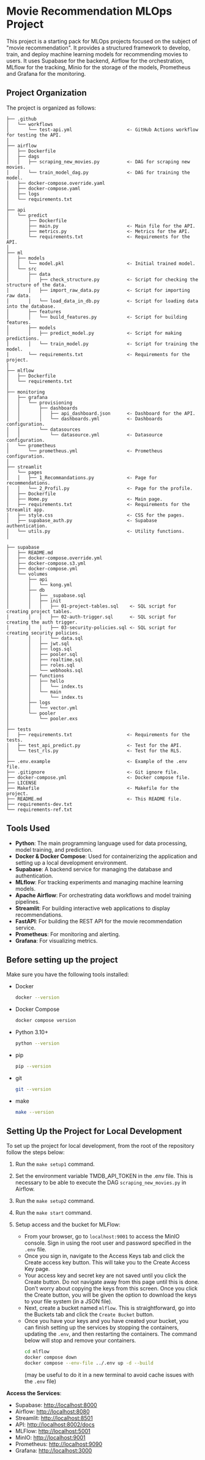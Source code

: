 # Movie Recommendation MLOps Project

This project is a starting pack for MLOps projects focused on the subject of "movie recommendation". It provides a structured framework to develop, train, and deploy machine learning models for recommending movies to users. It uses Supabase for the backend, Airflow for the orchestration, MLflow for the tracking, Minio for the storage of the models, Prometheus and Grafana for the monitoring.

## Project Organization

The project is organized as follows:

```
├── .github
│   └── workflows
│       └── test-api.yml                    <- GitHub Actions workflow for testing the API.
│
├── airflow
│   ├── Dockerfile
│   ├── dags
│   │   ├── scraping_new_movies.py          <- DAG for scraping new movies.
│   │   └── train_model_dag.py              <- DAG for training the model.
│   ├── docker-compose.override.yaml
│   ├── docker-compose.yaml
│   ├── logs
│   └── requirements.txt
│
├── api
│   └── predict
│       ├── Dockerfile
│       ├── main.py                         <- Main file for the API.
│       ├── metrics.py                      <- Metrics for the API.
│       └── requirements.txt                <- Requirements for the API.
│
├── ml
│   ├── models
│   │   └── model.pkl                       <- Initial trained model.
│   └── src
│       ├── data
│       │   ├── check_structure.py          <- Script for checking the structure of the data.
│       │   ├── import_raw_data.py          <- Script for importing raw data.
│       │   └── load_data_in_db.py          <- Script for loading data into the database.
│       ├── features
│       │   └── build_features.py           <- Script for building features.
│       ├── models
│       │   ├── predict_model.py            <- Script for making predictions.
│       │   └── train_model.py              <- Script for training the model.
│       └── requirements.txt                <- Requirements for the project.
│
├── mlflow
│   ├── Dockerfile
│   └── requirements.txt
│
├── monitoring
│   ├── grafana
│   │   └── provisioning
│   │       ├── dashboards
│   │       │   ├── api_dashboard.json      <- Dashboard for the API.
│   │       │   └── dashboards.yml          <- Dashboards configuration.
│   │       └── datasources
│   │           └── datasource.yml          <- Datasource configuration.
│   └── prometheus
│       └── prometheus.yml                  <- Prometheus configuration.
│
├── streamlit
│   └── pages
│   │   ├── 1_Recommandations.py            <- Page for recommendations.
│   │   └── 2_Profil.py                     <- Page for the profile.
│   ├── Dockerfile
│   ├── Home.py                             <- Main page.
│   ├── requirements.txt                    <- Requirements for the Streamlit app.
│   ├── style.css                           <- CSS for the pages.
│   ├── supabase_auth.py                    <- Supabase authentication.
│   └── utils.py                            <- Utility functions.
│

├── supabase
│   ├── README.md
│   ├── docker-compose.override.yml
│   ├── docker-compose.s3.yml
│   ├── docker-compose.yml
│   └── volumes
│       ├── api
│       │   └── kong.yml
│       ├── db
│       │   ├── _supabase.sql
│       │   ├── init
│       │   │   ├── 01-project-tables.sql    <- SQL script for creating project tables.
│       │   │   ├── 02-auth-trigger.sql      <- SQL script for creating the auth trigger.
│       │   │   ├── 03-security-policies.sql <- SQL script for creating security policies.
│       │   │   └── data.sql
│       │   ├── jwt.sql
│       │   ├── logs.sql
│       │   ├── pooler.sql
│       │   ├── realtime.sql
│       │   ├── roles.sql
│       │   └── webhooks.sql
│       ├── functions
│       │   ├── hello
│       │   │   └── index.ts
│       │   └── main
│       │       └── index.ts
│       ├── logs
│       │   └── vector.yml
│       └── pooler
│           └── pooler.exs
│
├── tests
│   ├── requirements.txt                    <- Requirements for the tests.
│   ├── test_api_predict.py                 <- Test for the API.
│   └── test_rls.py                         <- Test for the RLS.
│
├── .env.example                            <- Example of the .env file.
├── .gitignore                              <- Git ignore file.
├── docker-compose.yml                      <- Docker compose file.
├── LICENSE
├── Makefile                                <- Makefile for the project.
├── README.md                               <- This README file.
├── requirements-dev.txt
└── requirements-ref.txt
```

## Tools Used

- **Python**: The main programming language used for data processing, model training, and prediction.
- **Docker & Docker Compose**: Used for containerizing the application and setting up a local development environment.
- **Supabase**: A backend service for managing the database and authentication.
- **MLflow**: For tracking experiments and managing machine learning models.
- **Apache Airflow**: For orchestrating data workflows and model training pipelines.
- **Streamlit**: For building interactive web applications to display recommendations.
- **FastAPI**: For building the REST API for the movie recommendation service.
- **Prometheus**: For monitoring and alerting.
- **Grafana**: For visualizing metrics.

## Before setting up the project

Make sure you have the following tools installed:
- Docker
   ```bash
   docker --version
   ```
- Docker Compose
   ```bash
   docker compose version
   ```
- Python 3.10+
   ```bash
   python --version
   ```
- pip
   ```bash
   pip --version
   ```
- git
   ```bash
   git --version
   ```
- make
   ```bash
   make --version
   ```

## Setting Up the Project for Local Development

To set up the project for local development, from the root of the repository follow the steps below:

1. Run the `make setup1` command.

2. Set the environment variable TMDB_API_TOKEN in the .env file. This is necessary to be able to execute the DAG `scraping_new_movies.py` in Airflow.

3. Run the `make setup2` command.

4. Run the `make start` command.

5. Setup access and the bucket for MLFlow:
   - From your browser, go to `localhost:9001` to access the MinIO console. Sign in using the root user and password specified in the `.env` file.
   - Once you sign in, navigate to the Access Keys tab and click the Create access key button. This will take you to the Create Access Key page.
   - Your access key and secret key are not saved until you click the Create button. Do not navigate away from this page until this is done. Don’t worry about copying the keys from this screen. Once you click the Create button, you will be given the option to download the keys to your file system (in a JSON file).
   - Next, create a bucket named `mlflow`. This is straightforward, go into the Buckets tab and click the `Create Bucket` button.
   - Once you have your keys and you have created your bucket, you can finish setting up the services by stopping the containers, updating the `.env`, and then restarting the containers. The command below will stop and remove your containers.
     ```bash
     cd mlflow
     docker compose down
     docker compose --env-file ../.env up -d --build
     ```
     (may be useful to do it in a new terminal to avoid cache issues with the `.env` file)

**Access the Services**:
- Supabase: [http://localhost:8000](http://localhost:8000)
- Airflow: [http://localhost:8080](http://localhost:8080)
- Streamlit: [http://localhost:8501](http://localhost:8501)
- API: [http://localhost:8002/docs](http://localhost:8002/docs)
- MLFlow: [http://localhost:5001](http://localhost:5001)
- MinIO: [http://localhost:9001](http://localhost:9001)
- Prometheus: [http://localhost:9090](http://localhost:9090)
- Grafana: [http://localhost:3000](http://localhost:3000)
